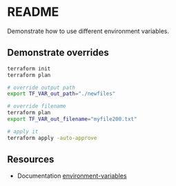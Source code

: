 # README

Demonstrate how to use different environment variables.  

## Demonstrate overrides

```sh
terraform init
terraform plan

# override output path
export TF_VAR_out_path="./newfiles"

# override filename
terraform plan
export TF_VAR_out_filename="myfile200.txt"

# apply it
terraform apply -auto-approve
```

## Resources

* Documentation [environment-variables](https://www.terraform.io/docs/cli/config/environment-variables.html)  
